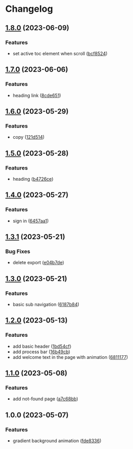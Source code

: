 # Changelog

## [1.8.0](https://github.com/18888628835/oh-my-note/compare/v1.7.0...v1.8.0) (2023-06-09)


### Features

* set active toc element when scroll ([bcf8524](https://github.com/18888628835/oh-my-note/commit/bcf8524ee05f1a7bd8cfa5b5704f83cbc9bcbde1))

## [1.7.0](https://github.com/18888628835/oh-my-note/compare/v1.6.0...v1.7.0) (2023-06-06)


### Features

* heading link ([8cde651](https://github.com/18888628835/oh-my-note/commit/8cde651ea39cdefc1106df63ce52fc2062b4dffa))

## [1.6.0](https://github.com/18888628835/oh-my-note/compare/v1.5.0...v1.6.0) (2023-05-29)


### Features

* copy ([121d514](https://github.com/18888628835/oh-my-note/commit/121d514367535769d6072998ba2f3fd0920344dc))

## [1.5.0](https://github.com/18888628835/oh-my-note/compare/v1.4.0...v1.5.0) (2023-05-28)


### Features

* heading ([b4726ce](https://github.com/18888628835/oh-my-note/commit/b4726ce151082a34b82f9086a980285c85fa5c6e))

## [1.4.0](https://github.com/18888628835/oh-my-note/compare/v1.3.1...v1.4.0) (2023-05-27)


### Features

* sign in ([6457aa1](https://github.com/18888628835/oh-my-note/commit/6457aa1cd8e0ca6225da7c481bfb0c0ca95c0362))

## [1.3.1](https://github.com/18888628835/oh-my-note/compare/v1.3.0...v1.3.1) (2023-05-21)


### Bug Fixes

* delete export ([e04b7de](https://github.com/18888628835/oh-my-note/commit/e04b7dec1c3e9bde052dcd3660c9046816d63a62))

## [1.3.0](https://github.com/18888628835/oh-my-note/compare/v1.2.0...v1.3.0) (2023-05-21)


### Features

* basic sub navigation ([6187b84](https://github.com/18888628835/oh-my-note/commit/6187b84bfe51e4bcc5fefabfd31cb39bb61b1386))

## [1.2.0](https://github.com/18888628835/oh-my-note/compare/v1.1.0...v1.2.0) (2023-05-13)


### Features

* add basic header ([1bd54cf](https://github.com/18888628835/oh-my-note/commit/1bd54cfab3432539c1b93ae91d5df917bbde6deb))
* add process bar ([16b49cb](https://github.com/18888628835/oh-my-note/commit/16b49cb45bfd659ae66cfc344a895bbe294d793b))
* add welcome text in the page with animation ([6811177](https://github.com/18888628835/oh-my-note/commit/68111775efe302208f693954c2ea3c778e1f592f))

## [1.1.0](https://github.com/18888628835/oh-my-note/compare/v1.0.0...v1.1.0) (2023-05-08)


### Features

* add not-found page ([a7c68bb](https://github.com/18888628835/oh-my-note/commit/a7c68bbefdf173aa772bdbb4fffb435cf3b19020))

## 1.0.0 (2023-05-07)


### Features

* gradient background animation ([fde8336](https://github.com/18888628835/oh-my-note/commit/fde8336f4b3442f1f7953851c657e7029d569704))

